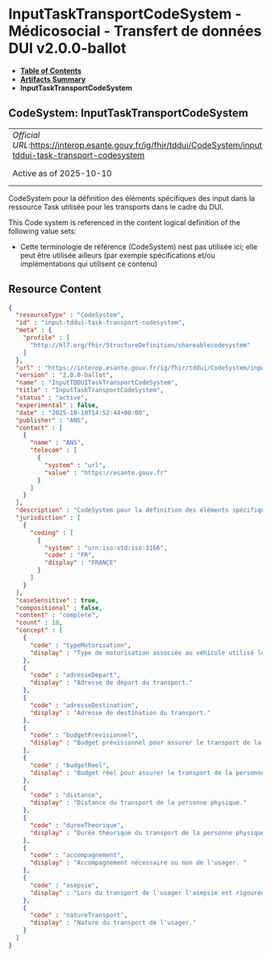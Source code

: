 # InputTaskTransportCodeSystem - Médicosocial - Transfert de données DUI v2.0.0-ballot

* [**Table of Contents**](toc.md)
* [**Artifacts Summary**](artifacts.md)
* **InputTaskTransportCodeSystem**

## CodeSystem: InputTaskTransportCodeSystem 

| | |
| :--- | :--- |
| *Official URL*:https://interop.esante.gouv.fr/ig/fhir/tddui/CodeSystem/input-tddui-task-transport-codesystem | *Version*:2.0.0-ballot |
| Active as of 2025-10-10 | *Computable Name*:InputTDDUITaskTransportCodeSystem |

 
CodeSystem pour la définition des éléments spécifiques des input dans la ressource Task utilisée pour les transports dans le cadre du DUI. 

 This Code system is referenced in the content logical definition of the following value sets: 

* Cette terminologie de référence (CodeSystem) nest pas utilisée ici; elle peut être utilisée ailleurs (par exemple spécifications et/ou implémentations qui utilisent ce contenu)



## Resource Content

```json
{
  "resourceType" : "CodeSystem",
  "id" : "input-tddui-task-transport-codesystem",
  "meta" : {
    "profile" : [
      "http://hl7.org/fhir/StructureDefinition/shareablecodesystem"
    ]
  },
  "url" : "https://interop.esante.gouv.fr/ig/fhir/tddui/CodeSystem/input-tddui-task-transport-codesystem",
  "version" : "2.0.0-ballot",
  "name" : "InputTDDUITaskTransportCodeSystem",
  "title" : "InputTaskTransportCodeSystem",
  "status" : "active",
  "experimental" : false,
  "date" : "2025-10-10T14:52:44+00:00",
  "publisher" : "ANS",
  "contact" : [
    {
      "name" : "ANS",
      "telecom" : [
        {
          "system" : "url",
          "value" : "https://esante.gouv.fr"
        }
      ]
    }
  ],
  "description" : "CodeSystem pour la définition des éléments spécifiques des input dans la ressource Task utilisée pour les transports dans le cadre du DUI.",
  "jurisdiction" : [
    {
      "coding" : [
        {
          "system" : "urn:iso:std:iso:3166",
          "code" : "FR",
          "display" : "FRANCE"
        }
      ]
    }
  ],
  "caseSensitive" : true,
  "compositional" : false,
  "content" : "complete",
  "count" : 10,
  "concept" : [
    {
      "code" : "typeMotorisation",
      "display" : "Type de motorisation associée au véhicule utilisé lors du transport."
    },
    {
      "code" : "adresseDepart",
      "display" : "Adresse de départ du transport."
    },
    {
      "code" : "adresseDestination",
      "display" : "Adresse de destination du transport."
    },
    {
      "code" : "budgetPrevisionnel",
      "display" : "Budget prévisionnel pour assurer le transport de la personne physique."
    },
    {
      "code" : "budgetReel",
      "display" : "Budget réel pour assurer le transport de la personne physique."
    },
    {
      "code" : "distance",
      "display" : "Distance du transport de la personne physique."
    },
    {
      "code" : "dureeTheorique",
      "display" : "Durée théorique du transport de la personne physique."
    },
    {
      "code" : "accompagnement",
      "display" : "Accompagnement nécessaire ou non de l'usager. "
    },
    {
      "code" : "asepsie",
      "display" : "Lors du transport de l'usager l'asepsie est rigoureusement respectée ou n'est pas nécessaire."
    },
    {
      "code" : "natureTransport",
      "display" : "Nature du transport de l'usager."
    }
  ]
}

```
